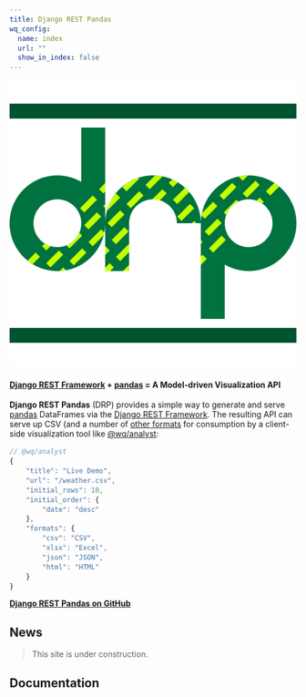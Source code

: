 ```yaml
---
title: Django REST Pandas
wq_config:
  name: index
  url: ""
  show_in_index: false
---
```


![Django REST Pandas logo](./images/django-rest-pandas.svg)



#### [Django REST Framework] + [pandas] = A Model-driven Visualization API

**Django REST Pandas** (DRP) provides a simple way to generate and serve [pandas] DataFrames via the [Django REST Framework].  The resulting API can serve up CSV (and a number of [other formats][formats] for consumption by a client-side visualization tool like [@wq/analyst]:

```js
// @wq/analyst
{
    "title": "Live Demo",
    "url": "/weather.csv",
    "initial_rows": 10,
    "initial_order": {
        "date": "desc"
    },
    "formats": {
        "csv": "CSV",
        "xlsx": "Excel",
        "json": "JSON",
        "html": "HTML"
    }
}
```

[**Django REST Pandas on GitHub**](https://github.com/wq/django-rest-pandas)

[pandas]: https://pandas.pydata.org/
[Django REST Framework]: https://www.django-rest-framework.org/
[formats]: ./renderers/index.md
[@wq/analyst]: ./@wq/analyst.md

## News

> This site is under construction.

## Documentation
